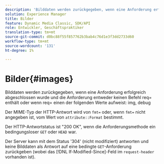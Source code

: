 ```yaml
---
description: 'Bilddaten werden zurückgegeben, wenn eine Anforderung erfolgreich abgeschlossen wurde und die Anforderung entweder keinen Befehl req= enthält oder wenn req= einen der folgenden Werte hat: img, debug.'
solution: Experience Manager
title: Bilder
feature: Dynamic Media Classic, SDK/API
role: Entwickler, Geschäftspraktiker
translation-type: tm+mt
source-git-commit: d0bc88f55f857762b3bab4c76d1e3f3dd2733d60
workflow-type: tm+mt
source-wordcount: '131'
ht-degree: 1%

---
```



# Bilder{#images}

Bilddaten werden zurückgegeben, wenn eine Anforderung erfolgreich abgeschlossen wurde und die Anforderung entweder keinen Befehl req= enthält oder wenn req= einen der folgenden Werte aufweist: img, debug

Der MIME-Typ der HTTP-Antwort wird von `fmt=` oder, wenn `fmt=` nicht angegeben ist, vom Wert von `attribute::Format` bestimmt.

Der HTTP-Antwortstatus ist &quot;200 OK&quot;, wenn die Anforderungsmethode ein bedingungsloser `GET` oder `HEAD` war.

Der Server kann mit dem Status &#39;304&#39; (nicht modifiziert) antworten und keine Bilddaten als Antwort auf eine bedingte `GET`-Anforderung zurückgeben (wobei das [!DNL If-Modified-Since]-Feld im `request-header` vorhanden ist).
